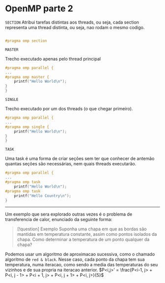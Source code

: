 # OpenMP parte 2
`SECTION`
Atribui tarefas distintas aos threads, ou seja, cada section representa uma thread distinta, ou seja, nao rodam o mesmo codigo.

```c

#pragma omp section 
```

`MASTER`

Trecho executado apenas pelo thread principal

```c
#pragma omp parallel {
...
#pragma omp master {
    printf("Hello World\n");
}
}
```

`SINGLE`

Trecho executado por um dos threads (o que chegar primeiro).

```c
#pragma omp parallel {
...
#pragma omp single {
    printf("Hello World\n");
}
}
```

`TASK`

Uma task é uma forma de criar seções sem ter que conhecer de antemão quantas seções são necessárias, nem quais threads executarão.
```c
#pragma omp parallel {
...
#pragma omp task
    printf("Hello World\n");
#pragma omp task
    printf("Hello Country\n");
}
```
---
Um exemplo que sera explorado outras vezes é o problema de transferencia de calor, enunciado da seguinte forma: 

> [!question] Exemplo
> Suponha uma chapa em que as bordas são mantidas em temperatura constante, assim como pontos isolados da chapa. Como determinar a temperatura de um ponto qualquer da chapa?

Podemos usar um algoritmo de aproximacao sucessiva, como o chamado algoritmo de `red & black`. Nesse caso, cada ponto da chapa tem sua temperatura, numa iteracao, como sendo a media das temperaturas do seu vizinhos e de sua propria na iteracao anterior. $P<i,j>' = \frac{P<i-1, j> + P<i, j - 1> + P<i + 1, j> + P<i, j + 1> + P<i, j>}{5}$
